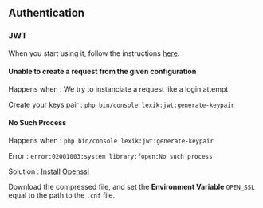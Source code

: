 ## Authentication 

### JWT 

When you start using it, follow the instructions [here](https://github.com/lexik/LexikJWTAuthenticationBundle). 

#### Unable to create a request from the given configuration

Happens when : We try to instanciate a request like a login attempt

Create your keys pair : `php bin/console lexik:jwt:generate-keypair`

#### No Such Process 

Happens when : `php bin/console lexik:jwt:generate-keypair`

Error : `error:02001003:system library:fopen:No such process`

Solution : [Install Openssl](https://kb.firedaemon.com/support/solutions/articles/4000121705)

Download the compressed file, and set the **Environment Variable** `OPEN_SSL` equal to the path to the `.cnf` file.


